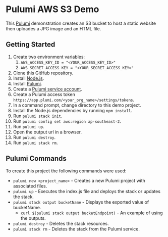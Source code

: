 # Pulumi AWS S3 Demo

This [Pulumi](https://www.pulumi.com/) demonstration creates an S3 bucket to host a static website then uploades a JPG image and an HTML file.

## Getting Started

1. Create two environment variables:
   1. `AWS_ACCESS_KEY_ID = "<YOUR_ACCESS_KEY_ID>"`
   1. `AWS_SECRET_ACCESS_KEY = "<YOUR_SECRET_ACCESS_KEY>"`
1. Clone this GitHub repository.
1. Install [Node.js](https://nodejs.org/en/).
1. Install [Pulumi](https://www.pulumi.com/docs/get-started/install/).
1. Create a [Pulumi service account](https://app.pulumi.com/).
1. Create a Pulumi access token `https://app.plumi.com/<your_org_name>/settings/tokens`.
1. In a command prompt, change directory to this demo project.
1. Install the Node.js dependencies by running `npm install`.
1. Run `pulumi stack init`.
1. Run `pulumi config set aws:region ap-southeast-2`.
1. Run `pulumi up`.
1. Open the output url in a browser.
1. Run `pulumi destroy`.
1. Run `pulumi stack rm`.

## Pulumi Commands

To create this project the following commands were used:

* `pulumi new <project_name>` - Creates a new Pulumi project with associated files.
* `pulumi up` - Executes the index.js file and deploys the stack or updates the stack.
* `pulumi stack output bucketName` - Displays the exported value of bucketName.
  * `curl $(pulumi stack output bucketEndpoint)` - An example of using the outputs.
* `pulumi destroy` - Deletes the stack resources.
* `pulumi stack rm` - Deletes the stack from the Pulumi service.